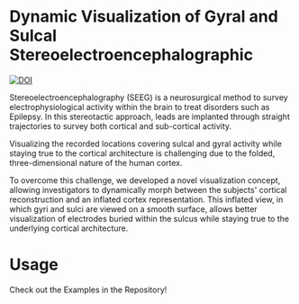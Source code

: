 # Dynamic Visualization of Gyral and Sulcal Stereoelectroencephalographic
[![DOI](https://zenodo.org/badge/590204011.svg)](https://zenodo.org/badge/latestdoi/590204011)

Stereoelectroencephalography (SEEG) is a neurosurgical method to survey electrophysiological activity within the brain to treat disorders such as Epilepsy. In this stereotactic approach, leads are implanted through straight trajectories to survey both cortical and sub-cortical activity.

Visualizing the recorded locations covering sulcal and gyral activity while staying true to the cortical architecture is challenging due to the folded, three-dimensional nature of the human cortex. 

To overcome this challenge, we developed a novel visualization concept, allowing investigators to dynamically morph between the subjects' cortical reconstruction and an inflated cortex representation. This inflated view, in which gyri and sulci are viewed on a smooth surface, allows better visualization of electrodes buried within the sulcus while staying true to the underlying cortical architecture. 

# Usage

Check out the Examples in the Repository!
